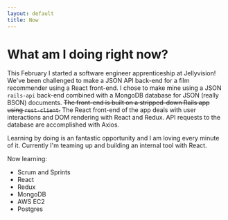 ```yaml
---
layout: default
title: Now
---
```

# What am I doing right now?


This February I started a software engineer apprenticeship at Jellyvision! We've been challenged to make a JSON API back-end for a film recommender using a React front-end. I chose to make mine using a JSON `rails-api` back-end combined with a MongoDB database for JSON (really BSON) documents. <strike>The front-end is built on a stripped-down Rails app using `rest-client`.</strike> The React front-end of the app deals with user interactions and DOM rendering with React and Redux. API requests to the database are accomplished with Axios.

Learning by doing is an fantastic opportunity and I am loving every minute of it. Currently I'm teaming up and building an internal tool with React.

Now learning:

* Scrum and Sprints
* React
* Redux
* MongoDB
* AWS EC2
* Postgres
